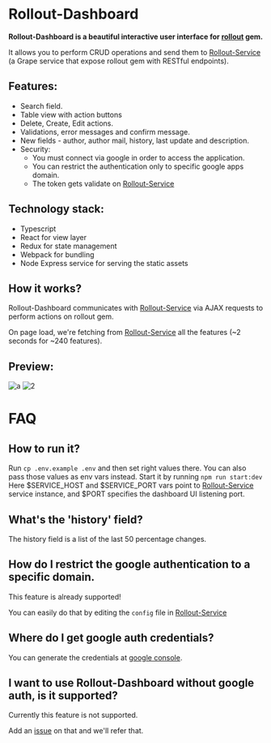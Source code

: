 # Rollout-Dashboard

**Rollout-Dashboard is a beautiful interactive user interface for [rollout](https://github.com/fetlife/rollout) gem.**

It allows you to perform CRUD operations and send them to [Rollout-Service](https://github.com/fiverr/rollout_service)  (a Grape service that expose rollout gem with RESTful endpoints). 

## Features:
 - Search field.
 - Table view with action buttons
 - Delete, Create, Edit actions.
 - Validations, error messages and confirm message.
 - New fields - author, author mail, history, last update and description.
 - Security: 
    - You must connect via google in order to access the application.
    - You can restrict the authentication only to specific google apps domain.
    - The token gets validate on [Rollout-Service](https://github.com/fiverr/rollout_service)
    
## Technology stack:
- Typescript
- React for view layer
- Redux for state management 
- Webpack for bundling
- Node Express service for serving the static assets

## How it works?

Rollout-Dashboard communicates with [Rollout-Service](https://github.com/fiverr/rollout_service) via AJAX requests to perform actions on rollout gem.

On page load, we're fetching from [Rollout-Service](https://github.com/fiverr/rollout_service) all the features (~2 seconds for ~240 features).

## Preview: 
![a](https://cloud.githubusercontent.com/assets/8016250/26057465/7a3c8844-3982-11e7-9791-24a65b18502f.gif)
![2](https://cloud.githubusercontent.com/assets/8016250/26057516/a72cb7d4-3982-11e7-9268-1f03b32a239d.gif)


# FAQ

## How to run it?
Run `cp .env.example .env` and then set right values there. You can also pass those values as env vars instead. 
Start it by running `npm run start:dev`
Here $SERVICE_HOST and $SERVICE_PORT vars point to [Rollout-Service](https://github.com/fiverr/rollout_service) service 
instance, and $PORT specifies the dashboard UI listening port.

## What's the 'history' field?

The history field is a list of the last 50 percentage changes.

## How do I restrict the google authentication to a specific domain.

This feature is already supported!

You can easily do that by editing the `config` file in [Rollout-Service](https://github.com/fiverr/rollout_service)

## Where do I get google auth credentials?

You can generate the credentials at [google console](https://console.cloud.google.com/).

## I want to use Rollout-Dashboard without google auth, is it supported?

Currently this feature is not supported. 

Add an [issue](https://github.com/fiverr/rollout_dashboard/issues) on that and we'll refer that.
